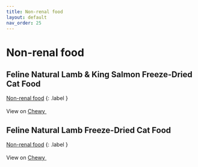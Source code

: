 ```yaml
---
title: Non-renal food
layout: default
nav_order: 25
---
```


# Non-renal food

## Feline Natural Lamb & King Salmon Freeze-Dried Cat Food

[Non-renal food](non-renal-food.html)
{: .label }


View on <a href="https://www.chewy.com/dp/149767" class="external" target="_blank">Chewy <svg width="18" height="18" viewBox="0 0 24 24" aria-labelledby="svg-external-link-title"><use xlink:href="#svg-external-link"></use></svg></a>

## Feline Natural Lamb Freeze-Dried Cat Food

[Non-renal food](non-renal-food.html)
{: .label }


View on <a href="https://www.chewy.com/dp/767462" class="external" target="_blank">Chewy <svg width="18" height="18" viewBox="0 0 24 24" aria-labelledby="svg-external-link-title"><use xlink:href="#svg-external-link"></use></svg></a>

<!-- Updated 2024-10-18 02:52:49.339144Z -->
